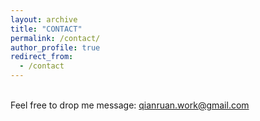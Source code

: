 ```yaml
---
layout: archive
title: "CONTACT"
permalink: /contact/
author_profile: true
redirect_from:
  - /contact
---
```


\
Feel free to drop me message: [qianruan.work@gmail.com](qianruan.work@gmail.com)
    
